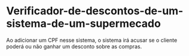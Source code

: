 # Verificador-de-descontos-de-um-sistema-de-um-supermecado
Ao adicionar um CPF nesse sistema, o sistema irá acusar se o cliente poderá ou não ganhar um desconto sobre as compras.
